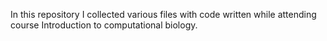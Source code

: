 In this repository I collected various files with code written while attending course Introduction to computational biology.
